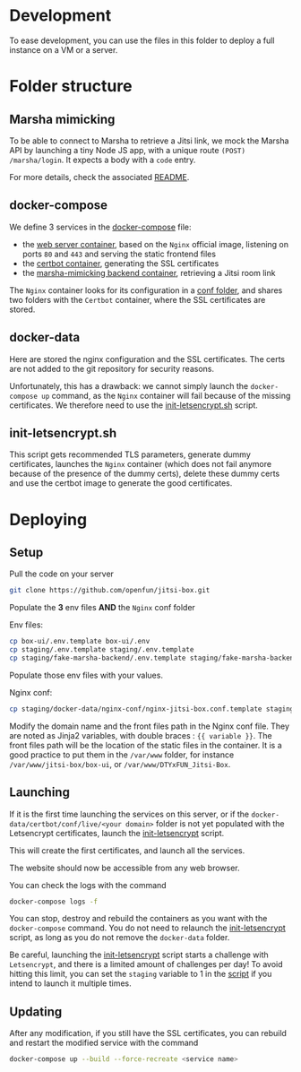 # Development

To ease development, you can use the files in this folder to deploy a full instance on a VM or a server.

# Folder structure

## Marsha mimicking
To be able to connect to Marsha to retrieve a Jitsi link, we mock the Marsha API by launching a tiny Node JS app, with a unique route `(POST) /marsha/login`. It expects a body with a `code` entry. 

For more details, check the associated [README](./fake-marsha-backend/README.md).

## docker-compose
We define 3 services in the [docker-compose](./docker-compose.yml) file:
- the [web server container](../box-ui/README.md), based on the `Nginx` official image, listening on ports `80` and `443` and serving the static frontend files
- the [certbot container](https://hub.docker.com/r/certbot/certbot), generating the SSL certificates
- the [marsha-mimicking backend container](##Marsha-mimicking), retrieving a Jitsi room link

The `Nginx` container looks for its configuration in a [conf folder](./docker-data/nginx-conf), and shares two folders with the `Certbot` container, where the SSL certificates are stored.

## docker-data
Here are stored the nginx configuration and the SSL certificates. The certs are not added to the git repository for security reasons.

Unfortunately, this has a drawback: we cannot simply launch the `docker-compose up` command, as the `Nginx` container will fail because of the missing certificates. We therefore need to use the [init-letsencrypt.sh](./init-letsencrypt.sh) script.

## init-letsencrypt.sh
This script gets recommended TLS parameters, generate dummy certificates, launches the `Nginx` container (which does not fail anymore because of the presence of the dummy certs), delete these dummy certs and use the certbot image to generate the good certificates.

# Deploying

## Setup
Pull the code on your server
```bash
git clone https://github.com/openfun/jitsi-box.git
```

Populate the __3__ env files __AND__ the `Nginx` conf folder

Env files:
```bash
cp box-ui/.env.template box-ui/.env
cp staging/.env.template staging/.env.template
cp staging/fake-marsha-backend/.env.template staging/fake-marsha-backend/.env
```
Populate those env files with your values.

Nginx conf:
```bash
cp staging/docker-data/nginx-conf/nginx-jitsi-box.conf.template staging/docker-data/nginx-conf/nginx-jitsi-box.conf
```
Modify the domain name and the front files path in the Nginx conf file. They are noted as Jinja2 variables, with double braces : `{{ variable }}`.
The front files path will be the location of the static files in the container. It is a good practice to put them in the `/var/www` folder, for instance `/var/www/jitsi-box/box-ui`, or `/var/www/DTYxFUN_Jitsi-Box`.

## Launching

If it is the first time launching the services on this server, or if the `docker-data/certbot/conf/live/<your domain>` folder is not yet populated with the Letsencrypt certificates, launch the [init-letsencrypt](##init-letsencrypt.sh) script.

This will create the first certificates, and launch all the services.

The website should now be accessible from any web browser.

You can check the logs with the command
```bash
docker-compose logs -f
```

You can stop, destroy and rebuild the containers as you want with the `docker-compose` command. You do not need to relaunch the [init-letsencrypt](##init-letsencrypt.sh) script, as long as you do not remove the `docker-data` folder.

Be careful, launching the [init-letsencrypt](##init-letsencrypt.sh) script starts a challenge with `Letsencrypt`, and there is a limited amount of challenges per day! To avoid hitting this limit, you can set the `staging` variable to 1 in the [script](./init-letsencrypt.sh) if you intend to launch it multiple times.

## Updating
After any modification, if you still have the SSL certificates, you can rebuild and restart the modified service with the command
```bash
docker-compose up --build --force-recreate <service name>
```
